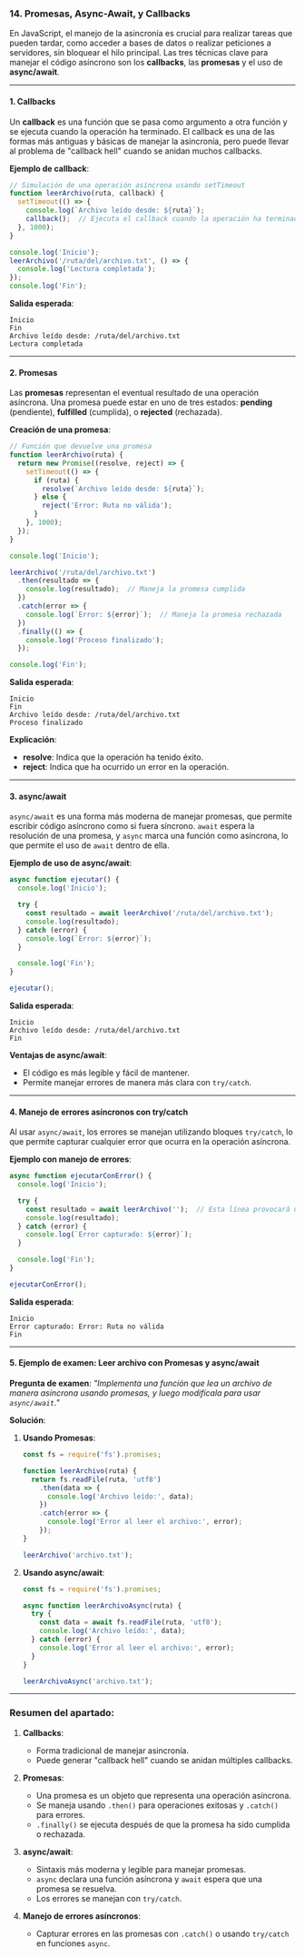 ### 14. **Promesas, Async-Await, y Callbacks**

En JavaScript, el manejo de la asincronía es crucial para realizar tareas que pueden tardar, como acceder a bases de datos o realizar peticiones a servidores, sin bloquear el hilo principal. Las tres técnicas clave para manejar el código asíncrono son los **callbacks**, las **promesas** y el uso de **async/await**.

---

#### **1. Callbacks**

Un **callback** es una función que se pasa como argumento a otra función y se ejecuta cuando la operación ha terminado. El callback es una de las formas más antiguas y básicas de manejar la asincronía, pero puede llevar al problema de "callback hell" cuando se anidan muchos callbacks.

**Ejemplo de callback**:
```javascript
// Simulación de una operación asíncrona usando setTimeout
function leerArchivo(ruta, callback) {
  setTimeout(() => {
    console.log(`Archivo leído desde: ${ruta}`);
    callback();  // Ejecuta el callback cuando la operación ha terminado
  }, 1000);
}

console.log('Inicio');
leerArchivo('/ruta/del/archivo.txt', () => {
  console.log('Lectura completada');
});
console.log('Fin');
```

**Salida esperada**:
```
Inicio
Fin
Archivo leído desde: /ruta/del/archivo.txt
Lectura completada
```

---

#### **2. Promesas**

Las **promesas** representan el eventual resultado de una operación asíncrona. Una promesa puede estar en uno de tres estados: **pending** (pendiente), **fulfilled** (cumplida), o **rejected** (rechazada).

**Creación de una promesa**:
```javascript
// Función que devuelve una promesa
function leerArchivo(ruta) {
  return new Promise((resolve, reject) => {
    setTimeout(() => {
      if (ruta) {
        resolve(`Archivo leído desde: ${ruta}`);
      } else {
        reject('Error: Ruta no válida');
      }
    }, 1000);
  });
}

console.log('Inicio');

leerArchivo('/ruta/del/archivo.txt')
  .then(resultado => {
    console.log(resultado);  // Maneja la promesa cumplida
  })
  .catch(error => {
    console.log(`Error: ${error}`);  // Maneja la promesa rechazada
  })
  .finally(() => {
    console.log('Proceso finalizado');
  });

console.log('Fin');
```

**Salida esperada**:
```
Inicio
Fin
Archivo leído desde: /ruta/del/archivo.txt
Proceso finalizado
```

**Explicación**:
- **resolve**: Indica que la operación ha tenido éxito.
- **reject**: Indica que ha ocurrido un error en la operación.

---

#### **3. async/await**

`async/await` es una forma más moderna de manejar promesas, que permite escribir código asíncrono como si fuera síncrono. `await` espera la resolución de una promesa, y `async` marca una función como asíncrona, lo que permite el uso de `await` dentro de ella.

**Ejemplo de uso de async/await**:
```javascript
async function ejecutar() {
  console.log('Inicio');

  try {
    const resultado = await leerArchivo('/ruta/del/archivo.txt');
    console.log(resultado);
  } catch (error) {
    console.log(`Error: ${error}`);
  }

  console.log('Fin');
}

ejecutar();
```

**Salida esperada**:
```
Inicio
Archivo leído desde: /ruta/del/archivo.txt
Fin
```

**Ventajas de async/await**:
- El código es más legible y fácil de mantener.
- Permite manejar errores de manera más clara con `try/catch`.

---

#### **4. Manejo de errores asíncronos con try/catch**

Al usar `async/await`, los errores se manejan utilizando bloques `try/catch`, lo que permite capturar cualquier error que ocurra en la operación asíncrona.

**Ejemplo con manejo de errores**:
```javascript
async function ejecutarConError() {
  console.log('Inicio');

  try {
    const resultado = await leerArchivo('');  // Esta línea provocará un error
    console.log(resultado);
  } catch (error) {
    console.log(`Error capturado: ${error}`);
  }

  console.log('Fin');
}

ejecutarConError();
```

**Salida esperada**:
```
Inicio
Error capturado: Error: Ruta no válida
Fin
```

---

#### **5. Ejemplo de examen: Leer archivo con Promesas y async/await**

**Pregunta de examen**: *"Implementa una función que lea un archivo de manera asíncrona usando promesas, y luego modifícala para usar `async/await`."*

**Solución**:

1. **Usando Promesas**:
   ```javascript
   const fs = require('fs').promises;

   function leerArchivo(ruta) {
     return fs.readFile(ruta, 'utf8')
       .then(data => {
         console.log('Archivo leído:', data);
       })
       .catch(error => {
         console.log('Error al leer el archivo:', error);
       });
   }

   leerArchivo('archivo.txt');
   ```

2. **Usando async/await**:
   ```javascript
   const fs = require('fs').promises;

   async function leerArchivoAsync(ruta) {
     try {
       const data = await fs.readFile(ruta, 'utf8');
       console.log('Archivo leído:', data);
     } catch (error) {
       console.log('Error al leer el archivo:', error);
     }
   }

   leerArchivoAsync('archivo.txt');
   ```

---

### **Resumen del apartado:**

1. **Callbacks**:
   - Forma tradicional de manejar asincronía.
   - Puede generar "callback hell" cuando se anidan múltiples callbacks.

2. **Promesas**:
   - Una promesa es un objeto que representa una operación asíncrona.
   - Se maneja usando `.then()` para operaciones exitosas y `.catch()` para errores.
   - `.finally()` se ejecuta después de que la promesa ha sido cumplida o rechazada.

3. **async/await**:
   - Sintaxis más moderna y legible para manejar promesas.
   - `async` declara una función asíncrona y `await` espera que una promesa se resuelva.
   - Los errores se manejan con `try/catch`.

4. **Manejo de errores asíncronos**:
   - Capturar errores en las promesas con `.catch()` o usando `try/catch` en funciones `async`.
